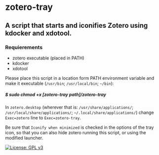 # zotero-tray
## A script that starts and iconifies Zotero using kdocker and xdotool.

### Requierements
- zotero executable (placed in PATH)
- kdocker
- xdotool 

Please place this script in a location form PATH environment variable and make it executable (`/usr/bin`; `/usr/local/bin`; `~/bin`):

##### $ sudo chmod +x \[zotero-tray path\]/zotero-tray

In `zotero.desktop` (wherever that is: `/usr/share/applications/`; `/usr/local/share/applications/`; `~/.local/share/applications/`) change `Exec=zotero` line to `Exec=zotero-tray`.

Be sure that `Iconify when minimized` is checked in the options of the tray icon, so that you can also hide zotero running this script, or using the modified launcher.

[![License: GPL v3](https://img.shields.io/badge/License-GPL%20v3-blue.svg)](https://www.gnu.org/licenses/gpl-3.0)
